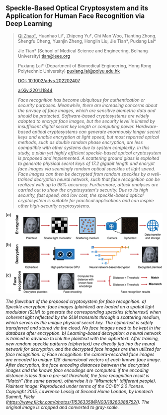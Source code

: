 ## Speckle-Based Optical Cryptosystem and its Application for Human Face Recognition via Deep Learning

> <u>Qi Zhao†</u>, Huanhao Li†, Zhipeng Yu†, Chi Man Woo, Tianting Zhong, Shengfu Cheng, Yuanjin Zheng, Honglin Liu,
> Jie Tian*, Puxiang Lai*
> 
> Jie Tian* (School of Medical Science and Engineering, Beihang University) tian@ieee.org
> 
> Puxiang Lai* (Department of Biomedical Engineering, Hong Kong Polytechnic University) puxiang.lai@polyu.edu.hk
> 
> [DOI: 10.1002/advs.202202407](https://doi.org/10.1002/advs.202202407)
>
> [arXiv:2201.11844](https://arxiv.org/abs/2201.11844)
> 
> _Face recognition has become ubiquitous for authentication or security purposes. 
> Meanwhile, there are increasing concerns about the privacy of face images, which are 
> sensitive biometric data and should be protected. Software-based cryptosystems are 
> widely adopted to encrypt face images, but the security level is limited by insufficient 
> digital secret key length or computing power. Hardware-based optical cryptosystems can 
> generate enormously longer secret keys and enable encryption at light speed, but most 
> reported optical methods, such as double random phase encryption, are less compatible 
> with other systems due to system complexity. In this study, a plain yet highly efficient 
> speckle-based optical cryptosystem is proposed and implemented. A scattering ground glass 
> is exploited to generate physical secret keys of 17.2 gigabit length and encrypt face images 
> via seemingly random optical speckles at light speed. Face images can then be decrypted from 
> random speckles by a well-trained decryption neural network, such that face recognition can 
> be realized with up to 98% accuracy. Furthermore, attack analyses are carried out to show 
> the cryptosystem's security. Due to its high security, fast speed, and low cost, the 
> speckle-based optical cryptosystem is suitable for practical applications and can inspire 
> other high-security cryptosystems._


![Algorithm](/Publication/speckle_based_cryptosystem.jpg)

_The flowchart of the proposed cryptosystem for face recognition. a) Speckle encryption: 
face images (plaintext) are loaded on a spatial light modulator (SLM) to generate the 
corresponding speckles (ciphertext) when coherent light reflected by the SLM transmits 
through a scattering medium, which serves as the unique physical secret key. The ciphertext 
is safely transferred and stored via the cloud. No face images need to be kept in the database 
after encryption. b) Learning-based decryption: a neural network is trained in advance to link 
the plaintext with the ciphertext. After training, new random speckle patterns (ciphertext) 
are directly fed into the neural network for decryption, and the decrypted face images are 
then utilized for face recognition. c) Face recognition: the camera-recorded face images are 
encoded to unique 128-dimensional vectors of each known face image. After decryption, the 
face encoding distances between the decrypted images and the known face encodings are computed: 
if the encoding distance is less than a pre-set threshold, the face recognition result is “Match” 
(the same person), otherwise it is “Mismatch” (different people). Plaintext image: Reproduced 
under terms of the CC-BY 2.0 license. Copyright 2015, Lawrence Lessig at Second Home London, 
by Innotech Summit, Flickr (https://www.flickr.com/photos/115363358@N03/18260388752/). The 
original image is cropped and converted to gray-scale._
